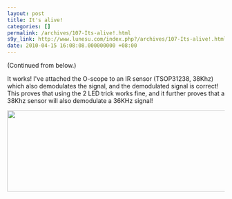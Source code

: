 ```yaml
---
layout: post
title: It's alive!
categories: []
permalink: /archives/107-Its-alive!.html
s9y_link: http://www.lunesu.com/index.php?/archives/107-Its-alive!.html
date: 2010-04-15 16:08:08.000000000 +08:00
---
```

(Continued from below.)

It works! I've attached the O-scope to an IR sensor (TSOP31238, 38Khz) which also demodulates the signal, and the demodulated signal is correct! This proves that using the 2 LED trick works fine, and it further proves that a 38Khz sensor will also demodulate a 36KHz signal!

<!-- s9ymdb:76 --><img class="serendipity_image_center" width="524" height="188"  src="http://www.lunesu.com/uploads/oscope2.png"  alt="" />
